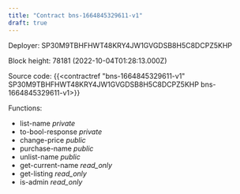 ```yaml
---
title: "Contract bns-1664845329611-v1"
draft: true
---
```

Deployer: SP30M9TBHFHWT48KRY4JW1GVGDSB8H5C8DCPZ5KHP


 



Block height: 78181 (2022-10-04T01:28:13.000Z)

Source code: {{<contractref "bns-1664845329611-v1" SP30M9TBHFHWT48KRY4JW1GVGDSB8H5C8DCPZ5KHP bns-1664845329611-v1>}}

Functions:

* list-name _private_
* to-bool-response _private_
* change-price _public_
* purchase-name _public_
* unlist-name _public_
* get-current-name _read_only_
* get-listing _read_only_
* is-admin _read_only_
